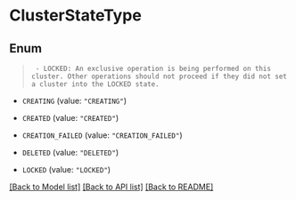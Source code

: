 # ClusterStateType

## Enum
> ` - LOCKED: An exclusive operation is being performed on this cluster. Other operations should not proceed if they did not set a cluster into the LOCKED state.`

* `CREATING` (value: `"CREATING"`)

* `CREATED` (value: `"CREATED"`)

* `CREATION_FAILED` (value: `"CREATION_FAILED"`)

* `DELETED` (value: `"DELETED"`)

* `LOCKED` (value: `"LOCKED"`)


[[Back to Model list]](../README.md#documentation-for-models) [[Back to API list]](../README.md#documentation-for-api-endpoints) [[Back to README]](../README.md)


